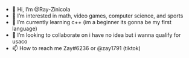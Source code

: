 - 👋 Hi, I’m @Ray-Zinicola
- 👀 I’m interested in math, video games, computer science, and sports
- 🌱 I’m currently learning c++ (im a beginner its gonna be my first language)
- 💞️ I’m looking to collaborate on i have no idea but i wanna qualify for usaco 
- 📫 How to reach me Zay#6236 or @zay1791 (tiktok)

<!---
Ray-Zinicola/Ray-Zinicola is a ✨ special ✨ repository because its `README.md` (this file) appears on your GitHub profile.
You can click the Preview link to take a look at your changes.
--->
